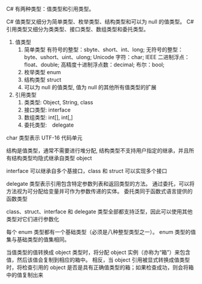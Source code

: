 <!--
 * Author       : ajin
 * Date         : 2020-04-14 15:48:29
 * Description  : 
 * email        : ajin_w@163.com
 * 那曾梦想屠龙的少年，终会变成油腻的中年大叔，端坐于显示器前，从指尖流淌的代码，终会改变整个世界
 -->

C# 有两种类型：值类型和引用类型。

C# 值类型又细分为简单类型、枚举类型、结构类型和可以为 null 的值类型。 C# 引用类型又细分为类类型、接口类型、数组类型和委托类型。


1. 值类型
    1. 简单类型 有符号的整型：sbyte、short、int、long;  无符号的整型：byte、ushort、uint、ulong;  Unicode 字符：char; IEEE 二进制浮点：float、double;  高精度十进制浮点数：decimal; 布尔：bool;
    2. 枚举类型 enum
    3. 结构类型 struct
    4. 可以为 null 的值类型, 值为 null 的其他所有值类型的扩展
2. 引用类型
    1. 类类型: Object, String, class
    2. 接口类型: interface
    3. 数组类型:  int[], int[,]
    4. 委托类型:　delegate


char 类型表示 UTF-16 代码单元

结构是值类型，通常不需要进行堆分配, 结构类型不支持用户指定的继承，并且所有结构类型均隐式继承自类型 object

interface 可以继承自多个基接口，class 和 struct 可以实现多个接口

delegate 类型表示引用包含特定参数列表和返回类型的方法。 通过委托，可以将方法视为可分配给变量并可作为参数传递的实体。 委托类同于函数式语言提供的函数类型

class、struct、interface 和 delegate 类型全部都支持泛型，因此可以使用其他类型对它们进行参数化

每个 enum 类型都有一个基础类型（必须是八种整型类型之一）。 enum 类型的值集与基础类型的值集相同。

当值类型的值转换成 object 类型时，将分配 object 实例（亦称为“箱”）来包含值，然后该值会复制到相应的箱中。 相反，当 object 引用被显式转换成值类型时，将检查引用的 object 是否是具有正确值类型的箱；如果检查成功，则会将箱中的值复制出来